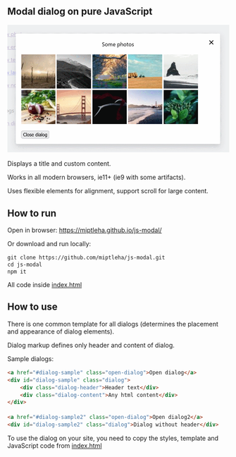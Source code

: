 ## Modal dialog on pure JavaScript

![dialog.png](dialog.png)

Displays a title and custom content.

Works in all modern browsers, ie11+ (ie9 with some artifacts).

Uses flexible elements for alignment, support scroll for large content.

## How to run

Open in browser:
https://miptleha.github.io/js-modal/

Or download and run locally:
```
git clone https://github.com/miptleha/js-modal.git
cd js-modal
npm it
```

All code inside [index.html](index.html)

## How to use

There is one common template for all dialogs (determines the placement and appearance of dialog elements).

Dialog markup defines only header and content of dialog.

Sample dialogs:
```html
<a href="#dialog-sample" class="open-dialog">Open dialog</a>
<div id="dialog-sample" class="dialog">
    <div class="dialog-header">Header text</div>
    <div class="dialog-content">Any html content</div>
</div>

<a href="#dialog-sample2" class="open-dialog">Open dialog2</a>
<div id="dialog-sample2" class="dialog">Dialog without header</div>
```

To use the dialog on your site, you need to copy the styles, template and JavaScript code from [index.html](index.html)